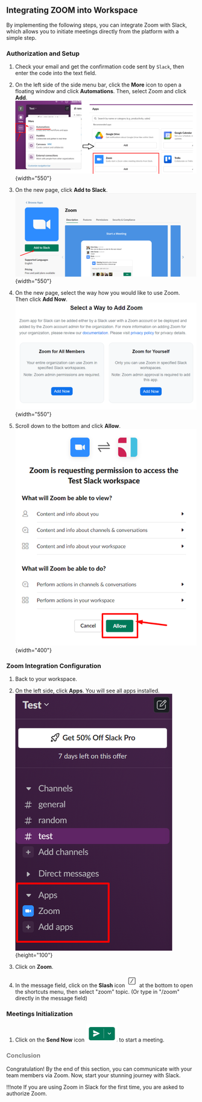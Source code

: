 <br>

## Integrating ZOOM into Workspace

By implementing the following steps, you can integrate Zoom with Slack, which allows you to initiate meetings directly from the platform with a simple step.

### Authorization and Setup

1. Check your email and get the confirmation code sent by `Slack`, then enter the code into the text field.

2. On the left side of the side menu bar, click the **More** icon to open a floating window and click **Automations**. Then, select Zoom and click **Add**.  
    ![find zoom](.\images\find_zoom.png){width="550"}

3. On the new page, click **Add to Slack**.  
    ![add to slack](.\images\add_to_slack.png){width="550"}

4. On the new page, select the way how you would like to use Zoom.  
Then click **Add Now**.  
    ![add to slack](.\images\zoom_ways.png){width="550"}

5. Scroll down to the bottom and click **Allow**.  
    ![allow add](.\images\apply_allow.png){width="400"}

### Zoom Integration Configuration

1. Back to your workspace.

2. On the left side, click **Apps**. You will see all apps installed.  
    ![apps](.\images\apps_installed.png){height="100"}

3. Click on **Zoom**.

4. In the message field, click on the **Slash** icon ![slash_icon](.\images\slash_icon.png) at the bottom to open the shortcuts menu, then select "zoom" topic. (Or type in "/zoom" directly in the message field)

### Meetings Initialization

1. Click on the **Send Now** icon ![send_icon](.\images\send_icon.png) to start a meeting.  

### <span style="color:grey"> Conclusion </span>  

Congratulation! By the end of this section, you can communicate with your team members via Zoom. Now, start your stunning journey with Slack.

!!!note
    If you are using Zoom in Slack for the first time, you are asked to authorize Zoom.
